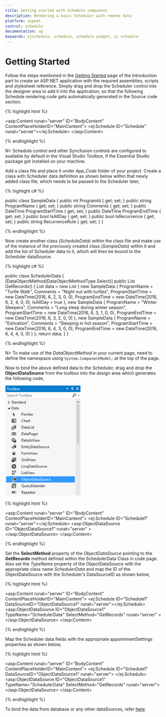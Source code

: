```yaml
---
title: Getting started with Schedule component	
description: Rendering a basic Scheduler with remote data
platform: aspnet
control: schedule
documentation: ug
keywords: ejschedule, schedule, schedule widget, js schedule 
---
```

# Getting Started

Follow the steps mentioned in the [Getting Started](http://help.syncfusion.com/aspnet/getting-started#manual-integration-of-syncfusion-aspnet-controls-into-the-newexisting-application) page of the Introduction part to create an ASP.NET application with the required assemblies, scripts and stylesheet reference.
Simply drag and drop the Scheduler control into the designer area to add it into the application, so that the following Schedule rendering code gets automatically generated in the Source code section.

{% highlight html %}

<asp:Content runat="server" ID="BodyContent" ContentPlaceHolderID="MainContent">
    <ej:Schedule ID="Schedule" runat="server"></ej:Schedule>
</asp:Content>

{% endhighlight %}

N> Schedule control and other Syncfusion controls are configured to available by default in the Visual Studio Toolbox, if the Essential Studio package got installed on your machine.

Add a class file and place it under *App_Code* folder of your project. Create a class with Scheduler data definition as shown below within that newly added class file, which needs to be passed to the Scheduler later,

{% highlight c# %}

public class SampleData
{
    public int ProgramId { get; set; }
    public string ProgramName { get; set; }
    public string Comments { get; set; }
    public DateTime ProgramStartTime { get; set; }
    public DateTime ProgramEndTime { get; set; }
    public bool IsAllDay { get; set; }
    public bool IsRecurrence { get; set; }
    public string RecurrenceRule { get; set; }
}

{% endhighlight %}

Now create another class (*ScheduleData*) within the class file and make use of the instance of the previously created class (*SampleData*) within it and add the list of Scheduler data to it, which will then be bound to the Scheduler dataSource.

{% highlight c# %}

public class SchedulerData
{
    [DataObjectMethod(DataObjectMethodType.Select)]
    public List<SampleData> GetRecords()
    {
        List<SampleData> data = new List<SampleData> {
                new SampleData {
                    ProgramName = "Turtle Walk",
                    Comments = "Night out with turtles",
                    ProgramStartTime = new DateTime(2016, 6, 2, 3, 0, 0),
                    ProgramEndTime = new DateTime(2016, 6, 2, 4, 0, 0),
                    IsAllDay = true
                },
                new SampleData {
                    ProgramName = "Winter Sleepers",
                    Comments = "Long sleep during winter season",
                    ProgramStartTime = new DateTime(2016, 6, 3, 1, 0, 0),
                    ProgramEndTime = new DateTime(2016, 6, 3, 2, 0, 0)
                },
                new SampleData {
                    ProgramName = "Estivation",
                    Comments = "Sleeping in hot season",
                    ProgramStartTime = new DateTime(2016, 6, 4, 3, 0, 0),
                    ProgramEndTime = new DateTime(2016, 6, 4, 4, 0, 0)
                }
            };
        return data;
    }
}

{% endhighlight %}

N> To make use of the *DataObjectMethod* in your current page, need to define the namespace using `System.ComponentModel;` at the top of the page.

Now to bind the above defined data to the Scheduler, drag and drop the **ObjectDataSource** from the toolbox into the design area which generates the following code,

 ![](getting-started_images/toolbox-VS.png)
 
{% highlight html %}

<asp:Content runat="server" ID="BodyContent" ContentPlaceHolderID="MainContent">
    <ej:Schedule ID="Schedule1" runat="server"></ej:Schedule>
    <asp:ObjectDataSource ID="ObjectDataSource1" runat="server" >   
    </asp:ObjectDataSource>
</asp:Content>

{% endhighlight %}

Set the **SelectMethod** property of the _ObjectDataSource_ pointing to the **GetRecords** method defined within the SchedulerData Class in code page. Also set the *TypeName* property of the ObjectDataSource with the appropriate class name *SchedulerData* and map the ID of the ObjectDataSource with the Scheduler’s DataSourceID as shown below,

{% highlight html %}

<asp:Content runat="server" ID="BodyContent" ContentPlaceHolderID="MainContent">
    <ej:Schedule ID="Schedule1" DataSourceID="ObjectDataSource1" runat="server"></ej:Schedule>
    <asp:ObjectDataSource ID="ObjectDataSource1" TypeName="SchedulerData" SelectMethod="GetRecords" runat="server" > </asp:ObjectDataSource>
</asp:Content>

{% endhighlight %}

Map the Scheduler data fields with the appropriate appointmentSettings properties as shown below,

{% highlight html %}

<asp:Content runat="server" ID="BodyContent" ContentPlaceHolderID="MainContent">
    <ej:Schedule ID="Schedule1" DataSourceID="ObjectDataSource1" runat="server">
            <AppointmentSettings Id="ProgramId" Subject="ProgramName" AllDay="IsAllDay" StartTime="ProgramStartTime" EndTime="ProgramEndTime" Description="Comments" Recurrence="IsRecurrence" RecurrenceRule="RecurrenceRule"/>
    </ej:Schedule>
    <asp:ObjectDataSource ID="ObjectDataSource1" TypeName="SchedulerData" SelectMethod="GetRecords" runat="server"> </asp:ObjectDataSource>
</asp:Content>

{% endhighlight %}

To bind the data from database or any other dataSources, refer [here](/aspnet/schedule/data-binding).